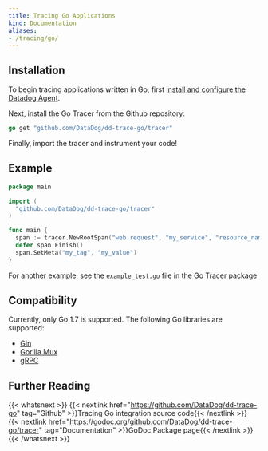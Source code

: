 ```yaml
---
title: Tracing Go Applications
kind: Documentation
aliases:
- /tracing/go/
---
```


## Installation

To begin tracing applications written in Go, first [install and configure the Datadog Agent](/tracing#installing-the-agent).

Next, install the Go Tracer from the Github repository:

```go
go get "github.com/DataDog/dd-trace-go/tracer"
```

Finally, import the tracer and instrument your code!

## Example

```go
package main

import (
  "github.com/DataDog/dd-trace-go/tracer"
)

func main {
  span := tracer.NewRootSpan("web.request", "my_service", "resource_name")
  defer span.Finish()
  span.SetMeta("my_tag", "my_value")
}
```

For another example, see the [`example_test.go`](https://github.com/DataDog/dd-trace-go/blob/master/tracer/example_test.go) file in the Go Tracer package

## Compatibility

Currently, only Go 1.7 is supported. The following Go libraries are supported:

- [Gin](https://github.com/gin-gonic/gin)
- [Gorilla Mux](https://github.com/gorilla/mux)
- [gRPC](https://github.com/grpc/grpc-go)

## Further Reading

{{< whatsnext >}}
    {{< nextlink href="https://github.com/DataDog/dd-trace-go" tag="Github" >}}Tracing Go integration source code{{< /nextlink >}}
    {{< nextlink href="https://godoc.org/github.com/DataDog/dd-trace-go/tracer" tag="Documentation" >}}GoDoc Package page{{< /nextlink >}}
{{< /whatsnext >}}
